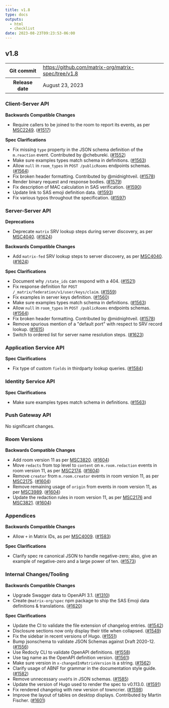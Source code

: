 ```yaml
---
title: v1.8
type: docs
outputs:
  - html
  - checklist
date: 2023-08-23T09:23:53-06:00
---
```

<!--
This is a header file for the generated changelog.

Variables:
    v1.8  = Replaced by the version number (eg: v1.2)
    August 23, 2023     = Replaced by the date (eg: April 01, 2021)
-->

## v1.8

<table class="release-info">
<tr><th>Git commit</th><td><a href="https://github.com/matrix-org/matrix-spec/tree/v1.8">https://github.com/matrix-org/matrix-spec/tree/v1.8</a></td>
<tr><th>Release date</th><td>August 23, 2023</td>
</table>

<!-- Intentionally blank line to ensure headers work in the concatenated changelog -->

### Client-Server API

**Backwards Compatible Changes**

- Require callers to be joined to the room to report its events, as per [MSC2249](https://github.com/matrix-org/matrix-spec-proposals/pull/2249). ([#1517](https://github.com/matrix-org/matrix-spec/issues/1517))

**Spec Clarifications**

- Fix missing `type` property in the JSON schema definition of the `m.reaction` event.  Contributed by @chebureki. ([#1552](https://github.com/matrix-org/matrix-spec/issues/1552))
- Make sure examples types match schema in definitions. ([#1563](https://github.com/matrix-org/matrix-spec/issues/1563))
- Allow `null` in `room_types` in `POST /publicRooms` endpoints schemas. ([#1564](https://github.com/matrix-org/matrix-spec/issues/1564))
- Fix broken header formatting. Contributed by @midnightveil. ([#1578](https://github.com/matrix-org/matrix-spec/issues/1578))
- Render binary request and response bodies. ([#1579](https://github.com/matrix-org/matrix-spec/issues/1579))
- Fix description of MAC calculation in SAS verification. ([#1590](https://github.com/matrix-org/matrix-spec/issues/1590))
- Update link to SAS emoji definition data. ([#1593](https://github.com/matrix-org/matrix-spec/issues/1593))
- Fix various typos throughout the specification. ([#1597](https://github.com/matrix-org/matrix-spec/issues/1597))


### Server-Server API

**Deprecations**

- Deprecate `matrix` SRV lookup steps during server discovery, as per [MSC4040](https://github.com/matrix-org/matrix-spec-proposals/pull/4040). ([#1624](https://github.com/matrix-org/matrix-spec/issues/1624))

**Backwards Compatible Changes**

- Add `matrix-fed` SRV lookup steps to server discovery, as per [MSC4040](https://github.com/matrix-org/matrix-spec-proposals/pull/4040). ([#1624](https://github.com/matrix-org/matrix-spec/issues/1624))

**Spec Clarifications**

- Document why `/state_ids` can respond with a 404. ([#1521](https://github.com/matrix-org/matrix-spec/issues/1521))
- Fix response definition for `POST /_matrix/federation/v1/user/keys/claim`. ([#1559](https://github.com/matrix-org/matrix-spec/issues/1559))
- Fix examples in server keys definition. ([#1560](https://github.com/matrix-org/matrix-spec/issues/1560))
- Make sure examples types match schema in definitions. ([#1563](https://github.com/matrix-org/matrix-spec/issues/1563))
- Allow `null` in `room_types` in `POST /publicRooms` endpoints schemas. ([#1564](https://github.com/matrix-org/matrix-spec/issues/1564))
- Fix broken header formatting. Contributed by @midnightveil. ([#1578](https://github.com/matrix-org/matrix-spec/issues/1578))
- Remove spurious mention of a "default port" with respect to SRV record lookup. ([#1615](https://github.com/matrix-org/matrix-spec/issues/1615))
- Switch to ordered list for server name resolution steps. ([#1623](https://github.com/matrix-org/matrix-spec/issues/1623))


### Application Service API

**Spec Clarifications**

- Fix type of custom `fields` in thirdparty lookup queries. ([#1584](https://github.com/matrix-org/matrix-spec/issues/1584))


### Identity Service API

**Spec Clarifications**

- Make sure examples types match schema in definitions. ([#1563](https://github.com/matrix-org/matrix-spec/issues/1563))


### Push Gateway API

No significant changes.


### Room Versions

**Backwards Compatible Changes**

- Add room version 11 as per [MSC3820](https://github.com/matrix-org/matrix-spec-proposals/pull/3820). ([#1604](https://github.com/matrix-org/matrix-spec/issues/1604))
- Move `redacts` from top level to `content` on `m.room.redaction` events in room version 11, as per [MSC2174](https://github.com/matrix-org/matrix-spec-proposals/pull/2174). ([#1604](https://github.com/matrix-org/matrix-spec/issues/1604))
- Remove `creator` from `m.room.creator` events in room version 11, as per [MSC2175](https://github.com/matrix-org/matrix-spec-proposals/pull/2175). ([#1604](https://github.com/matrix-org/matrix-spec/issues/1604))
- Remove remaining usage of `origin` from events in room version 11, as per [MSC3989](https://github.com/matrix-org/matrix-spec-proposals/pull/3989). ([#1604](https://github.com/matrix-org/matrix-spec/issues/1604))
- Update the redaction rules in room version 11, as per [MSC2176](https://github.com/matrix-org/matrix-spec-proposals/pull/2176) and [MSC3821](https://github.com/matrix-org/matrix-spec-proposals/pull/3821). ([#1604](https://github.com/matrix-org/matrix-spec/issues/1604))


### Appendices

**Backwards Compatible Changes**

- Allow `+` in Matrix IDs, as per [MSC4009](https://github.com/matrix-org/matrix-spec-proposals/pull/4009). ([#1583](https://github.com/matrix-org/matrix-spec/issues/1583))

**Spec Clarifications**

- Clarify spec re canonical JSON to handle negative-zero; also, give an example of negative-zero and a large power of ten. ([#1573](https://github.com/matrix-org/matrix-spec/issues/1573))


### Internal Changes/Tooling

**Backwards Compatible Changes**

- Upgrade Swagger data to OpenAPI 3.1. ([#1310](https://github.com/matrix-org/matrix-spec/issues/1310))
- Create `@matrix-org/spec` npm package to ship the SAS Emoji data definitions & translations. ([#1620](https://github.com/matrix-org/matrix-spec/issues/1620))

**Spec Clarifications**

- Update the CI to validate the file extension of changelog entries. ([#1542](https://github.com/matrix-org/matrix-spec/issues/1542))
- Disclosure sections now only display their title when collapsed. ([#1549](https://github.com/matrix-org/matrix-spec/issues/1549))
- Fix the sidebar in recent versions of Hugo. ([#1551](https://github.com/matrix-org/matrix-spec/issues/1551))
- Bump jsonschema to validate JSON Schemas against Draft 2020-12. ([#1556](https://github.com/matrix-org/matrix-spec/issues/1556))
- Use Redocly CLI to validate OpenAPI definitions. ([#1558](https://github.com/matrix-org/matrix-spec/issues/1558))
- Use tag name as the OpenAPI definition version. ([#1561](https://github.com/matrix-org/matrix-spec/issues/1561))
- Make sure version in `x-changedInMatrixVersion` is a string. ([#1562](https://github.com/matrix-org/matrix-spec/issues/1562))
- Clarify usage of ABNF for grammar in the documentation style guide. ([#1582](https://github.com/matrix-org/matrix-spec/issues/1582))
- Remove unnecessary `oneOf`s in JSON schemas. ([#1585](https://github.com/matrix-org/matrix-spec/issues/1585))
- Update the version of Hugo used to render the spec to v0.113.0. ([#1591](https://github.com/matrix-org/matrix-spec/issues/1591))
- Fix rendered changelog with new version of towncrier. ([#1598](https://github.com/matrix-org/matrix-spec/issues/1598))
- Improve the layout of tables on desktop displays. Contributed by Martin Fischer. ([#1601](https://github.com/matrix-org/matrix-spec/issues/1601))
